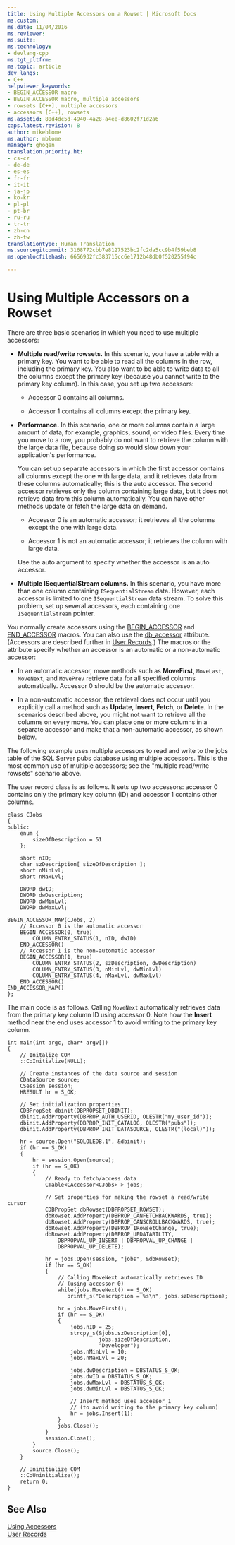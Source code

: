```yaml
---
title: Using Multiple Accessors on a Rowset | Microsoft Docs
ms.custom: 
ms.date: 11/04/2016
ms.reviewer: 
ms.suite: 
ms.technology:
- devlang-cpp
ms.tgt_pltfrm: 
ms.topic: article
dev_langs:
- C++
helpviewer_keywords:
- BEGIN_ACCESSOR macro
- BEGIN_ACCESSOR macro, multiple accessors
- rowsets [C++], multiple accessors
- accessors [C++], rowsets
ms.assetid: 80d4dc5d-4940-4a28-a4ee-d8602f71d2a6
caps.latest.revision: 8
author: mikeblome
ms.author: mblome
manager: ghogen
translation.priority.ht:
- cs-cz
- de-de
- es-es
- fr-fr
- it-it
- ja-jp
- ko-kr
- pl-pl
- pt-br
- ru-ru
- tr-tr
- zh-cn
- zh-tw
translationtype: Human Translation
ms.sourcegitcommit: 3168772cbb7e8127523bc2fc2da5cc9b4f59beb8
ms.openlocfilehash: 6656932fc383715cc6e1712b48db0f520255f94c

---
```

# Using Multiple Accessors on a Rowset
There are three basic scenarios in which you need to use multiple accessors:  
  
-   **Multiple read/write rowsets.** In this scenario, you have a table with a primary key. You want to be able to read all the columns in the row, including the primary key. You also want to be able to write data to all the columns except the primary key (because you cannot write to the primary key column). In this case, you set up two accessors:  
  
    -   Accessor 0 contains all columns.  
  
    -   Accessor 1 contains all columns except the primary key.  
  
-   **Performance.** In this scenario, one or more columns contain a large amount of data, for example, graphics, sound, or video files. Every time you move to a row, you probably do not want to retrieve the column with the large data file, because doing so would slow down your application's performance.  
  
     You can set up separate accessors in which the first accessor contains all columns except the one with large data, and it retrieves data from these columns automatically; this is the auto accessor. The second accessor retrieves only the column containing large data, but it does not retrieve data from this column automatically. You can have other methods update or fetch the large data on demand.  
  
    -   Accessor 0 is an automatic accessor; it retrieves all the columns except the one with large data.  
  
    -   Accessor 1 is not an automatic accessor; it retrieves the column with large data.  
  
     Use the auto argument to specify whether the accessor is an auto accessor.  
  
-   **Multiple ISequentialStream columns.** In this scenario, you have more than one column containing `ISequentialStream` data. However, each accessor is limited to one `ISequentialStream` data stream. To solve this problem, set up several accessors, each containing one `ISequentialStream` pointer.  
  
 You normally create accessors using the [BEGIN_ACCESSOR](../../data/oledb/begin-accessor.md) and [END_ACCESSOR](../../data/oledb/end-accessor.md) macros. You can also use the [db_accessor](../../windows/db-accessor.md) attribute. (Accessors are described further in [User Records](../../data/oledb/user-records.md).) The macros or the attribute specify whether an accessor is an automatic or a non-automatic accessor:  
  
-   In an automatic accessor, move methods such as **MoveFirst**, `MoveLast`, `MoveNext`, and `MovePrev` retrieve data for all specified columns automatically. Accessor 0 should be the automatic accessor.  
  
-   In a non-automatic accessor, the retrieval does not occur until you explicitly call a method such as **Update**, **Insert**, **Fetch**, or **Delete**. In the scenarios described above, you might not want to retrieve all the columns on every move. You can place one or more columns in a separate accessor and make that a non-automatic accessor, as shown below.  
  
 The following example uses multiple accessors to read and write to the jobs table of the SQL Server pubs database using multiple accessors. This is the most common use of multiple accessors; see the "multiple read/write rowsets" scenario above.  
  
 The user record class is as follows. It sets up two accessors: accessor 0 contains only the primary key column (ID) and accessor 1 contains other columns.  
  
```  
class CJobs  
{  
public:  
    enum {  
        sizeOfDescription = 51  
    };  
  
    short nID;  
    char szDescription[ sizeOfDescription ];  
    short nMinLvl;  
    short nMaxLvl;  
  
    DWORD dwID;  
    DWORD dwDescription;  
    DWORD dwMinLvl;  
    DWORD dwMaxLvl;  
  
BEGIN_ACCESSOR_MAP(CJobs, 2)  
    // Accessor 0 is the automatic accessor  
    BEGIN_ACCESSOR(0, true)  
        COLUMN_ENTRY_STATUS(1, nID, dwID)  
    END_ACCESSOR()  
    // Accessor 1 is the non-automatic accessor  
    BEGIN_ACCESSOR(1, true)  
        COLUMN_ENTRY_STATUS(2, szDescription, dwDescription)  
        COLUMN_ENTRY_STATUS(3, nMinLvl, dwMinLvl)  
        COLUMN_ENTRY_STATUS(4, nMaxLvl, dwMaxLvl)  
    END_ACCESSOR()  
END_ACCESSOR_MAP()  
};  
```  
  
 The main code is as follows. Calling `MoveNext` automatically retrieves data from the primary key column ID using accessor 0. Note how the **Insert** method near the end uses accessor 1 to avoid writing to the primary key column.  
  
```  
int main(int argc, char* argv[])  
{  
    // Initalize COM  
    ::CoInitialize(NULL);  
  
    // Create instances of the data source and session  
    CDataSource source;  
    CSession session;  
    HRESULT hr = S_OK;  
  
    // Set initialization properties  
    CDBPropSet dbinit(DBPROPSET_DBINIT);  
    dbinit.AddProperty(DBPROP_AUTH_USERID, OLESTR("my_user_id"));  
    dbinit.AddProperty(DBPROP_INIT_CATALOG, OLESTR("pubs"));  
    dbinit.AddProperty(DBPROP_INIT_DATASOURCE, OLESTR("(local)"));  
  
    hr = source.Open("SQLOLEDB.1", &dbinit);  
    if (hr == S_OK)  
    {  
        hr = session.Open(source);  
        if (hr == S_OK)  
        {  
            // Ready to fetch/access data  
            CTable<CAccessor<CJobs> > jobs;  
  
            // Set properties for making the rowset a read/write cursor  
            CDBPropSet dbRowset(DBPROPSET_ROWSET);  
            dbRowset.AddProperty(DBPROP_CANFETCHBACKWARDS, true);  
            dbRowset.AddProperty(DBPROP_CANSCROLLBACKWARDS, true);  
            dbRowset.AddProperty(DBPROP_IRowsetChange, true);  
            dbRowset.AddProperty(DBPROP_UPDATABILITY,  
                DBPROPVAL_UP_INSERT | DBPROPVAL_UP_CHANGE |  
                DBPROPVAL_UP_DELETE);  
  
            hr = jobs.Open(session, "jobs", &dbRowset);  
            if (hr == S_OK)  
            {  
                // Calling MoveNext automatically retrieves ID  
                // (using accessor 0)  
                while(jobs.MoveNext() == S_OK)  
                   printf_s("Description = %s\n", jobs.szDescription);  
  
                hr = jobs.MoveFirst();  
                if (hr == S_OK)  
                {  
                    jobs.nID = 25;  
                    strcpy_s(&jobs.szDescription[0],  
                             jobs.sizeOfDescription,  
                             "Developer");  
                    jobs.nMinLvl = 10;  
                    jobs.nMaxLvl = 20;  
  
                    jobs.dwDescription = DBSTATUS_S_OK;  
                    jobs.dwID = DBSTATUS_S_OK;  
                    jobs.dwMaxLvl = DBSTATUS_S_OK;  
                    jobs.dwMinLvl = DBSTATUS_S_OK;  
  
                    // Insert method uses accessor 1  
                    // (to avoid writing to the primary key column)  
                    hr = jobs.Insert(1);     
                }  
                jobs.Close();  
            }  
            session.Close();  
        }  
        source.Close();  
    }  
  
    // Uninitialize COM  
    ::CoUninitialize();  
    return 0;  
}  
```  
  
## See Also  
 [Using Accessors](../../data/oledb/using-accessors.md)   
 [User Records](../../data/oledb/user-records.md)


<!--HONumber=Jan17_HO2-->


